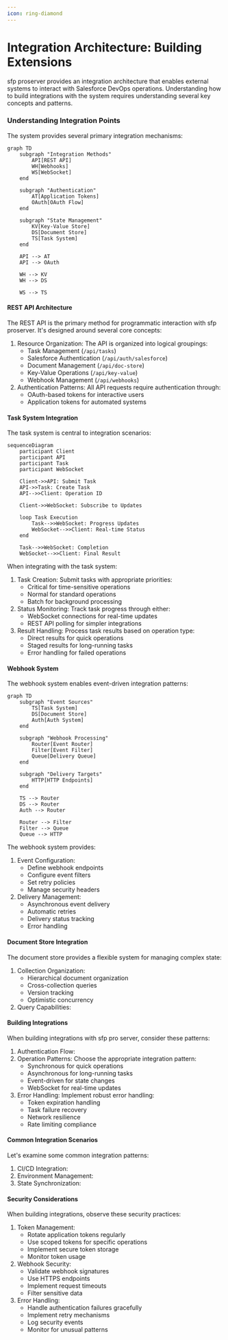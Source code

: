 ```yaml
---
icon: ring-diamond
---
```


# Integration Architecture: Building Extensions

sfp proserver provides an integration architecture that enables external systems to interact with Salesforce DevOps operations. Understanding how to build integrations with the system requires understanding several key concepts and patterns.

### Understanding Integration Points

The system provides several primary integration mechanisms:

```mermaid
graph TD
    subgraph "Integration Methods"
        API[REST API]
        WH[Webhooks]
        WS[WebSocket]
    end

    subgraph "Authentication"
        AT[Application Tokens]
        OAuth[OAuth Flow]
    end

    subgraph "State Management"
        KV[Key-Value Store]
        DS[Document Store]
        TS[Task System]
    end

    API --> AT
    API --> OAuth
  
    WH --> KV
    WH --> DS
  
    WS --> TS
```

#### REST API Architecture

The REST API is the primary method for programmatic interaction with sfp proserver. It's designed around several core concepts:

1. Resource Organization: The API is organized into logical groupings:
   * Task Management (`/api/tasks`)
   * Salesforce Authentication (`/api/auth/salesforce`)
   * Document Management (`/api/doc-store`)
   * Key-Value Operations (`/api/key-value`)
   * Webhook Management (`/api/webhooks`)
2. Authentication Patterns: All API requests require authentication through:
   * OAuth-based tokens for interactive users
   * Application tokens for automated systems

#### Task System Integration

The task system is central to integration scenarios:

```mermaid
sequenceDiagram
    participant Client
    participant API
    participant Task
    participant WebSocket
  
    Client->>API: Submit Task
    API->>Task: Create Task
    API-->>Client: Operation ID
  
    Client->>WebSocket: Subscribe to Updates
  
    loop Task Execution
        Task-->>WebSocket: Progress Updates
        WebSocket-->>Client: Real-time Status
    end
  
    Task-->>WebSocket: Completion
    WebSocket-->>Client: Final Result
```

When integrating with the task system:

1. Task Creation: Submit tasks with appropriate priorities:
   * Critical for time-sensitive operations
   * Normal for standard operations
   * Batch for background processing
2. Status Monitoring: Track task progress through either:
   * WebSocket connections for real-time updates
   * REST API polling for simpler integrations
3. Result Handling: Process task results based on operation type:
   * Direct results for quick operations
   * Staged results for long-running tasks
   * Error handling for failed operations

#### Webhook System

The webhook system enables event-driven integration patterns:

```mermaid
graph TD
    subgraph "Event Sources"
        TS[Task System]
        DS[Document Store]
        Auth[Auth System]
    end

    subgraph "Webhook Processing"
        Router[Event Router]
        Filter[Event Filter]
        Queue[Delivery Queue]
    end

    subgraph "Delivery Targets"
        HTTP[HTTP Endpoints]
    end

    TS --> Router
    DS --> Router
    Auth --> Router
  
    Router --> Filter
    Filter --> Queue
    Queue --> HTTP
```

The webhook system provides:

1. Event Configuration:
   * Define webhook endpoints
   * Configure event filters
   * Set retry policies
   * Manage security headers
2. Delivery Management:
   * Asynchronous event delivery
   * Automatic retries
   * Delivery status tracking
   * Error handling

#### Document Store Integration

The document store provides a flexible system for managing complex state:

1. Collection Organization:
   * Hierarchical document organization
   * Cross-collection queries
   * Version tracking
   * Optimistic concurrency
2. Query Capabilities:

#### Building Integrations

When building integrations with sfp pro server, consider these patterns:

1. Authentication Flow:
2. Operation Patterns: Choose the appropriate integration pattern:
   * Synchronous for quick operations
   * Asynchronous for long-running tasks
   * Event-driven for state changes
   * WebSocket for real-time updates
3. Error Handling: Implement robust error handling:
   * Token expiration handling
   * Task failure recovery
   * Network resilience
   * Rate limiting compliance

#### Common Integration Scenarios

Let's examine some common integration patterns:

1. CI/CD Integration:
2. Environment Management:
3. State Synchronization:

#### Security Considerations

When building integrations, observe these security practices:

1. Token Management:
   * Rotate application tokens regularly
   * Use scoped tokens for specific operations
   * Implement secure token storage
   * Monitor token usage
2. Webhook Security:
   * Validate webhook signatures
   * Use HTTPS endpoints
   * Implement request timeouts
   * Filter sensitive data
3. Error Handling:
   * Handle authentication failures gracefully
   * Implement retry mechanisms
   * Log security events
   * Monitor for unusual patterns
